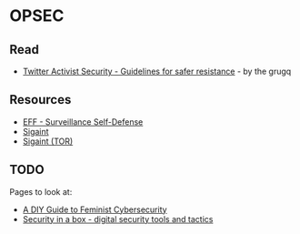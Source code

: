 # OPSEC

## Read

* [Twitter Activist Security - Guidelines for safer resistance](https://medium.com/@thegrugq/twitter-activist-security-7c806bae9cb0) - by the grugq

## Resources

* [EFF - Surveillance Self-Defense](https://ssd.eff.org/)
* [Sigaint](https://www.sigaint.org/)
* [Sigaint (TOR)](https://sigaintevyh2rzvw.onion.to/)


## TODO

Pages to look at:

* [A DIY Guide to Feminist Cybersecurity](https://hackblossom.org/cybersecurity/)
* [Security in a box - digital security tools and tactics](https://securityinabox.org/en/)

